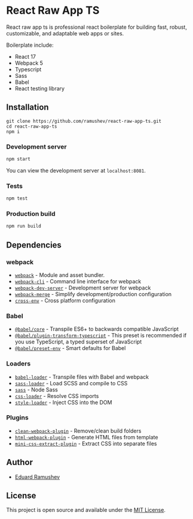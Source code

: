 # React Raw App TS
React raw app ts is professional react boilerplate for building fast, robust, customizable, and adaptable web apps or sites.

Boilerplate include:
- React 17
- Webpack 5
- Typescript
- Sass
- Babel
- React testing library

## Installation

```
git clone https://github.com/ramushev/react-raw-app-ts.git
cd react-raw-app-ts
npm i
```
### Development server

```bash
npm start
```

You can view the development server at `localhost:8081`.

### Tests

```bash
npm test
```

### Production build

```bash
npm run build
```

## Dependencies

### webpack

- [`webpack`](https://github.com/webpack/webpack) - Module and asset bundler.
- [`webpack-cli`](https://github.com/webpack/webpack-cli) - Command line interface for webpack
- [`webpack-dev-server`](https://github.com/webpack/webpack-dev-server) - Development server for webpack
- [`webpack-merge`](https://github.com/survivejs/webpack-merge) - Simplify development/production configuration
- [`cross-env`](https://github.com/kentcdodds/cross-env) - Cross platform configuration

### Babel

- [`@babel/core`](https://www.npmjs.com/package/@babel/core) - Transpile ES6+ to backwards compatible JavaScript
- [`@babel/plugin-transform-typescript`](https://babeljs.io/docs/en/babel-preset-typescript) - This preset is recommended if you use TypeScript, a typed superset of JavaScript
- [`@babel/preset-env`](https://babeljs.io/docs/en/babel-preset-env) - Smart defaults for Babel

### Loaders

- [`babel-loader`](https://webpack.js.org/loaders/babel-loader/) - Transpile files with Babel and webpack
- [`sass-loader`](https://webpack.js.org/loaders/sass-loader/) - Load SCSS and compile to CSS
- [`sass`](https://www.npmjs.com/package/sass) - Node Sass
- [`css-loader`](https://webpack.js.org/loaders/css-loader/) - Resolve CSS imports
- [`style-loader`](https://webpack.js.org/loaders/style-loader/) - Inject CSS into the DOM

### Plugins

- [`clean-webpack-plugin`](https://github.com/johnagan/clean-webpack-plugin) - Remove/clean build folders
- [`html-webpack-plugin`](https://github.com/jantimon/html-webpack-plugin) - Generate HTML files from template
- [`mini-css-extract-plugin`](https://github.com/webpack-contrib/mini-css-extract-plugin) - Extract CSS into separate files

## Author

- [Eduard Ramushev](https://github.com/ramushev)

## License

This project is open source and available under the [MIT License](LICENSE).